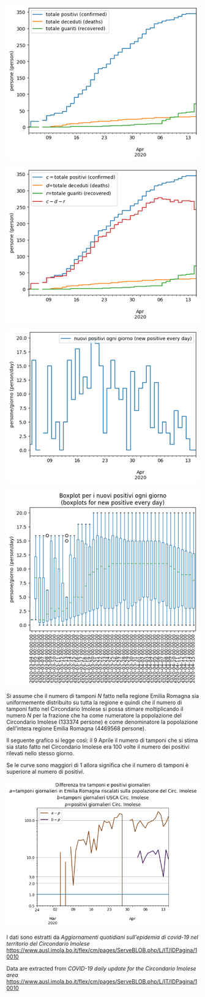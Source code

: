 ![COVID-19 cumulative graph](COVID-19-cumulative.png)

![COVID-19 cumulative graph with formula](COVID-19-cumulative-formula.png)

![COVID-19 daily positive graph](COVID-19-daily_delta_positive.png)

![Boxplot for daily positive graph](COVID-19-daily_positive_boxplot.png)

Si assume che il numero di tamponi *N* fatto nella regione Emilia Romagna sia
uniformemente distribuito su tutta la regione e quindi che il numero di 
tamponi fatto nel Circondario Imolese si possa stimare moltiplicando
il numero *N* per la frazione che ha come numeratore la popolazione
del Circondario Imolese (133374 persone) e come denominatore la popolazione
dell'intera regione Emilia Romagna (4469568 persone).

Il seguente grafico si legge così: il 9 Aprile il numero di tamponi
che si stima sia stato fatto nel Circondario Imolese era 100 volte
il numero dei positivi rilevati nello stesso giorno.

Se le curve sono maggiori di 1 allora significa che il numero di tamponi
 è superiore al numero di positivi.

![COVID-19 cumulative graph and swabs data](COVID-19-swabs.png)

I dati sono estratti da 
*Aggiornamenti quotidiani sull'epidemia di covid-19 nel territorio del Circondario Imolese*
https://www.ausl.imola.bo.it/flex/cm/pages/ServeBLOB.php/L/IT/IDPagina/10010

Data are extracted from 
*COVID-19 daily update for the Circondario Imolese area*
https://www.ausl.imola.bo.it/flex/cm/pages/ServeBLOB.php/L/IT/IDPagina/10010
